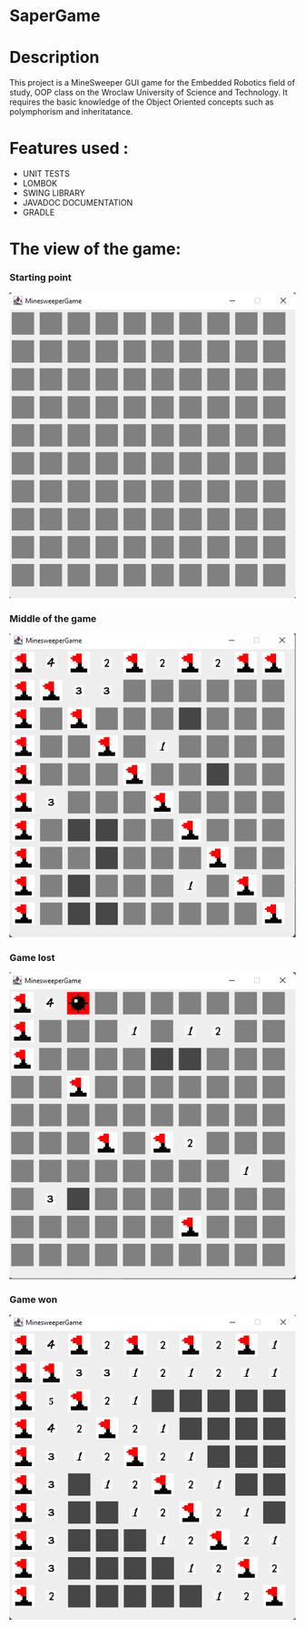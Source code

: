 # SaperGame

# Description
This project is a MineSweeper GUI game for the Embedded Robotics field of study,
OOP class on the Wroclaw University of Science and Technology. It requires the basic knowledge of the 
Object Oriented concepts such as polymphorism and inheritatance.

# Features used :
- UNIT TESTS
- LOMBOK
- SWING LIBRARY
- JAVADOC DOCUMENTATION
- GRADLE

# The view of the game:

###  Starting point
![starting point](https://github.com/Piachsecki/SaperGame/blob/master/starting%20point.png)

###  Middle of the game 
![middle of the game](https://github.com/Piachsecki/SaperGame/blob/master/middle%20of%20the%20game.png)


###  Game lost 
![game lost](https://github.com/Piachsecki/SaperGame/blob/master/ended%20game%20lost.png)


###  Game won 
![game won](https://raw.githubusercontent.com/Piachsecki/SaperGame/master/ending%20game%20won.png)


